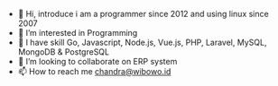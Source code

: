 - 👋 Hi, introduce i am a programmer since 2012 and using linux since 2007
- 👀 I’m interested in Programming
- 🌱 I have skill Go, Javascript, Node.js, Vue.js, PHP, Laravel, MySQL, MongoDB & PostgreSQL
- 💞️ I’m looking to collaborate on ERP system
- 📫 How to reach me chandra@wibowo.id

<!---
wibowo-id/wibowo-id is a ✨ special ✨ repository because its `README.md` (this file) appears on your GitHub profile.
You can click the Preview link to take a look at your changes.
--->
